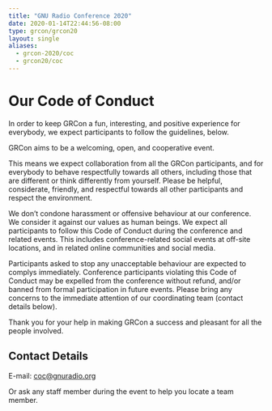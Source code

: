 ```yaml
---
title: "GNU Radio Conference 2020"
date: 2020-01-14T22:44:56-08:00
type: grcon/grcon20
layout: single
aliases:
  - grcon-2020/coc
  - grcon20/coc
---
```


# Our Code of Conduct

In order to keep GRCon a fun, interesting, and positive experience for everybody,
we expect participants to follow the guidelines, below.

GRCon aims to be a welcoming, open, and cooperative event.

This means we expect collaboration from all the GRCon participants, and for
everybody to behave respectfully towards all others, including those that are
different or think differently from yourself. Please be helpful, considerate,
friendly, and respectful towards all other participants and respect the environment.

We don’t condone harassment or offensive behaviour at our conference.
We consider it against our values as human beings. We expect all participants to
follow this Code of Conduct during the conference and related events. This
includes conference-related social events at off-site locations, and in related
online communities and social media.

Participants asked to stop any unacceptable behaviour are expected to complys
immediately. Conference participants violating this Code of Conduct may be
expelled from the conference without refund, and/or banned from formal
participation in future events. Please bring any concerns to the immediate
attention of our coordinating team (contact details below).

Thank you for your help in making GRCon a success and pleasant for all the
people involved.

## Contact Details

E-mail: coc@gnuradio.org

Or ask any staff member during the event to help you locate a team member.
